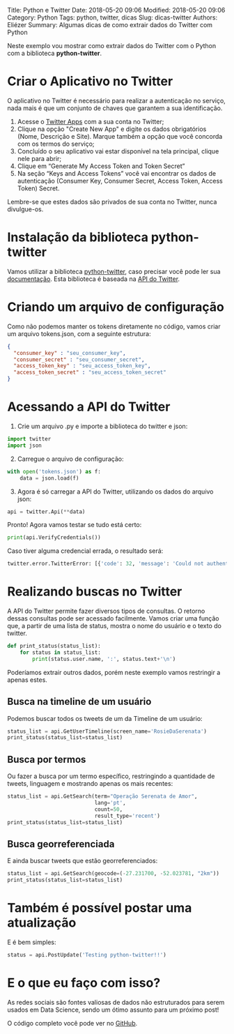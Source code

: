 Title: Python e Twitter
Date: 2018-05-20 09:06
Modified: 2018-05-20 09:06
Category: Python
Tags: python, twitter, dicas 
Slug: dicas-twitter
Authors: Eliézer
Summary: Algumas dicas de como extrair dados do Twitter com Python


Neste exemplo vou mostrar como extrair dados do Twitter com o Python com a biblioteca **python-twitter**.  

# Criar o Aplicativo no Twitter
O aplicativo no Twitter é necessário para realizar a autenticação no serviço, nada mais é que um conjunto de chaves que garantem a sua identificação.
1) Acesse o [Twitter Apps](https://apps.twitter.com/) com a sua conta no Twitter;  
2) Clique na opção "Create New App" e digite os dados obrigatórios (Nome, Descrição e Site). Marque também a opção que você concorda com os termos do serviço;  
3) Concluído o seu aplicativo vai estar disponível na tela principal, clique nele para abrir;  
4) Clique em “Generate My Access Token and Token Secret”
5) Na seção “Keys and Access Tokens” você vai encontrar os dados de autenticação (Consumer Key, Consumer Secret, Access Token, Access Token) Secret.  

Lembre-se que estes dados são privados de sua conta no Twitter, nunca divulgue-os.

# Instalação da biblioteca python-twitter

Vamos utilizar a biblioteca [python-twitter](https://github.com/bear/python-twitter), caso precisar você pode ler sua [documentação](https://python-twitter.readthedocs.io/en/latest/). Esta biblioteca é baseada na [API do Twitter](https://developer.twitter.com/en/docs).  

# Criando um arquivo de configuração

Como não podemos manter os tokens diretamente no código, vamos criar um arquivo tokens.json, com a seguinte estrutura:

```json
{
  "consumer_key" : "seu_consumer_key",
  "consumer_secret" : "seu_consumer_secret",
  "access_token_key" : "seu_access_token_key",
  "access_token_secret" : "seu_access_token_secret"
}
```

# Acessando a API do Twitter

1) Crie um arquivo .py e importe a biblioteca do twitter e json:  

```python
import twitter
import json
```

2) Carregue o arquivo de configuração:  

```python
with open('tokens.json') as f:
    data = json.load(f)
```

3) Agora é só carregar a API do Twitter, utilizando os dados do arquivo json:  

```python
api = twitter.Api(**data)
```

Pronto! Agora vamos testar se tudo está certo:  

```python
print(api.VerifyCredentials())
```

Caso tiver alguma credencial errada, o resultado será:  

```python
twitter.error.TwitterError: [{'code': 32, 'message': 'Could not authenticate you.'}]
```

# Realizando buscas no Twitter

A API do Twitter permite fazer diversos tipos de consultas. O retorno dessas consultas pode ser acessado facilmente.
Vamos criar uma função que, a partir de uma lista de status, mostra o nome do usuário e o texto do twitter.

```python
def print_status(status_list):
    for status in status_list:
        print(status.user.name, ':', status.text+'\n')
```

Poderíamos extrair outros dados, porém neste exemplo vamos restringir a apenas estes.  

## Busca na timeline de um usuário

Podemos buscar todos os tweets de um da Timeline de um usuário:

```python
status_list = api.GetUserTimeline(screen_name='RosieDaSerenata')
print_status(status_list=status_list)
```

## Busca por termos

Ou fazer a busca por um termo específico, restringindo a quantidade de tweets, linguagem e mostrando apenas os mais recentes:  

```python
status_list = api.GetSearch(term="Operação Serenata de Amor",
                            lang='pt',
                            count=50,
                            result_type='recent')
print_status(status_list=status_list)
```

## Busca georreferenciada

E ainda buscar tweets que estão georreferenciados:  

```python
status_list = api.GetSearch(geocode=(-27.231700, -52.023781, "2km"))
print_status(status_list=status_list)
```

# Também é possível postar uma atualização

E é bem simples:  

```python
status = api.PostUpdate('Testing python-twitter!!')
```

# E o que eu faço com isso?

As redes sociais são fontes valiosas de dados não estruturados para serem usados em Data Science, sendo um ótimo assunto para um próximo post!

O código completo você pode ver no [GitHub](https://github.com/eliezerfb/python_tests/tree/master/twitter).

